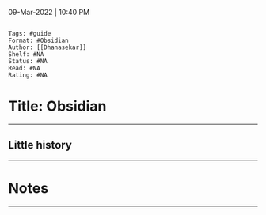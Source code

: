09-Mar-2022 | 10:40 PM

```ad-info

Tags: #guide
Format: #Obsidian 
Author: [[Dhanasekar]]
Shelf: #NA
Status: #NA
Read: #NA
Rating: #NA
```


# Title: Obsidian
---

## Little history
---


# Notes 
---







